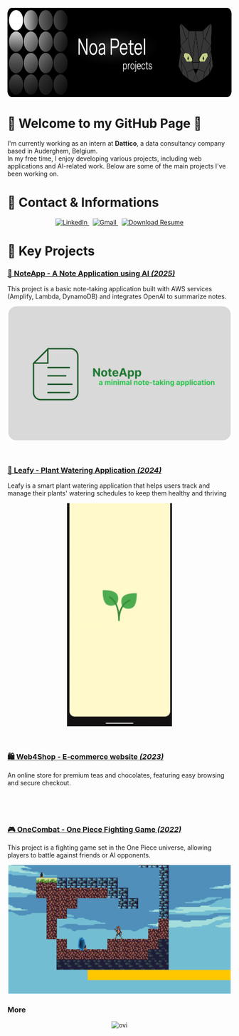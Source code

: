 <p align="center">
  <img src="banner.png" alt="Noa PETEL" height="200" style="margin-right: 20px"/>

  <!-- <img src="https://github.com/NoaPetel/NoaPetel/blob/main/Jah.png" alt="Noa PETEL" height="200" style="margin-right: 20px"/> -->
  <!-- <img src="https://github-readme-stats.vercel.app/api?username=NoaPETEL&show_icons=true&theme=graywhite" alt="Github Stats" /> -->
</p>

# 👋 Welcome to my GitHub Page 👋

I'm currently working as an intern at **Dattico**, a data consultancy company based in Auderghem, Belgium.
<br>
In my free time, I enjoy developing various projects, including web applications and AI-related work.
Below are some of the main projects I've been working on. 

# 💬 Contact & Informations
<p align="center">
  <a href="https://www.linkedin.com/in/noa-petel" target="_blank" rel="noopener noreferrer">
    <img src="https://img.shields.io/badge/-LINKEDIN-0077B5?style=for-the-badge&logo=linkedin&logoColor=white" alt="LinkedIn" />
  </a>
  <span>&nbsp;</span>
  <a href="mailto:petel.noa@gmail.com" target="_blank" rel="noopener noreferrer">
    <img src="https://img.shields.io/badge/-GMAIL-D14836?style=for-the-badge&logo=gmail&logoColor=white" alt="Gmail" />
  </a>
  <span>&nbsp;</span>
  <a href="https://raw.githubusercontent.com/NoaPetel/NoaPetel/main/resume_PETEL.pdf" target="_blank" rel="noopener noreferrer">
  <img src="https://img.shields.io/badge/Download%20my%20resume-2E6F40?style=for-the-badge&logo=files&logoColor=white" alt="Download Resume" />
</a>

</p>


# 🚀 Key Projects

### [📝 NoteApp - A Note Application using AI *(2025)*](https://github.com/NoaPetel/NoteApp)

This project is a basic note-taking application built with AWS services (Amplify, Lambda, DynamoDB) and integrates OpenAI to summarize notes.

<p align="center">
	<a href="https://github.com/NoaPetel/NoteApp"><img src="https://github.com/NoaPetel/NoteApp/blob/main/thumbnail.png"  width="500"></a>
</p>

<br>

### [🌱 Leafy - Plant Watering Application *(2024)*](https://github.com/NoaPetel/Leafy)

Leafy is a smart plant watering application that helps users track and manage their plants' watering schedules to keep them healthy and thriving

<p align="center">
	<a href="https://github.com/NoaPetel/Leafy"><img src="https://github.com/NoaPetel/Leafy/blob/main/gif_leafy.gif"  height="500"></a>
</p>

<br>

### [🛍️ Web4Shop - E-commerce website *(2023)*](https://github.com/NoaPetel/web4shop)

An online store for premium teas and chocolates, featuring easy browsing and secure checkout.

<p align="center">
	<a href="https://github.com/NoaPetel/web4shop"><img src="" width="500" ></a>
</p>

<br>

### [🎮 OneCombat - One Piece Fighting Game *(2022)*](https://github.com/NoaPetel/OneCombat)

This project is a fighting game set in the One Piece universe, allowing players to battle against friends or AI opponents.

<p align="center">
	<a href="https://github.com/NoaPetel/OneCombat"><img src="https://github.com/NoaPetel/OneCombat/blob/main/onecombat.gif" width="500"></a>
</p>

### More
<p align="center">
	<img src="https://github-readme-stats.vercel.app/api/top-langs?username=NoaPetel&show_icons=true&locale=en&layout=compact&theme=chartreuse-dark" alt="ovi" />
<p/>
